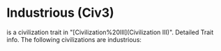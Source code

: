 # Industrious (Civ3)

 
 is a civilization trait in "[Civilization%20III](Civilization III)".
Detailed Trait info.
The following civilizations are industrious: